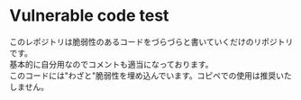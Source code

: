 # Vulnerable code test
このレポジトリは脆弱性のあるコードをづらづらと書いていくだけのリポジトリです。  
基本的に自分用なのでコメントも適当になっております。  
このコードには"わざと"脆弱性を埋め込んでいます。コピペでの使用は推奨いたしません。  
